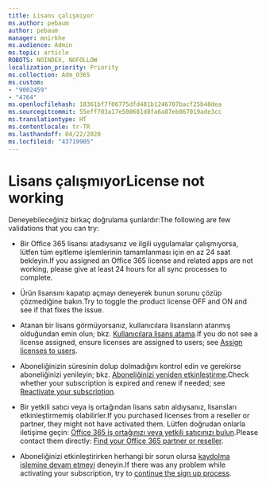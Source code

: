 ```yaml
---
title: Lisans çalışmıyor
ms.author: pebaum
author: pebaum
manager: mnirkhe
ms.audience: Admin
ms.topic: article
ROBOTS: NOINDEX, NOFOLLOW
localization_priority: Priority
ms.collection: Adm_O365
ms.custom:
- "9002459"
- "4764"
ms.openlocfilehash: 18361bf7f06775dfd481b1246707bacf25b48dea
ms.sourcegitcommit: 55eff703a17e500681d8fa6a87eb067019ade3cc
ms.translationtype: HT
ms.contentlocale: tr-TR
ms.lasthandoff: 04/22/2020
ms.locfileid: "43719905"
---
```

# <a name="license-not-working"></a><span data-ttu-id="e90f3-102">Lisans çalışmıyor</span><span class="sxs-lookup"><span data-stu-id="e90f3-102">License not working</span></span>

<span data-ttu-id="e90f3-103">Deneyebileceğiniz birkaç doğrulama şunlardır:</span><span class="sxs-lookup"><span data-stu-id="e90f3-103">The following are few validations that you can try:</span></span>

- <span data-ttu-id="e90f3-104">Bir Office 365 lisansı atadıysanız ve ilgili uygulamalar çalışmıyorsa, lütfen tüm eşitleme işlemlerinin tamamlanması için en az 24 saat bekleyin.</span><span class="sxs-lookup"><span data-stu-id="e90f3-104">If you assigned an Office 365 license and related apps are not working, please give at least 24 hours for all sync processes to complete.</span></span> 

- <span data-ttu-id="e90f3-105">Ürün lisansını kapatıp açmayı deneyerek bunun sorunu çözüp çözmediğine bakın.</span><span class="sxs-lookup"><span data-stu-id="e90f3-105">Try to toggle the product license OFF and ON and see if that fixes the issue.</span></span> 

- <span data-ttu-id="e90f3-106">Atanan bir lisans görmüyorsanız, kullanıcılara lisansların atanmış olduğundan emin olun; bkz. [Kullanıcılara lisans atama](https://docs.microsoft.com/microsoft-365/admin/manage/assign-licenses-to-users?view=o365-worldwide).</span><span class="sxs-lookup"><span data-stu-id="e90f3-106">If you do not see a license assigned, ensure licenses are assigned to users; see [Assign licenses to users](https://docs.microsoft.com/microsoft-365/admin/manage/assign-licenses-to-users?view=o365-worldwide).</span></span>

- <span data-ttu-id="e90f3-107">Aboneliğinizin süresinin dolup dolmadığını kontrol edin ve gerekirse aboneliğinizi yenileyin; bkz. [Aboneliğinizi yeniden etkinleştirme](https://docs.microsoft.com/alchemyinsights/reactivate-your-subscription).</span><span class="sxs-lookup"><span data-stu-id="e90f3-107">Check whether your subscription is expired and renew if needed; see [Reactivate your subscription](https://docs.microsoft.com/alchemyinsights/reactivate-your-subscription).</span></span> 

- <span data-ttu-id="e90f3-108">Bir yetkili satıcı veya iş ortağından lisans satın aldıysanız, lisansları etkinleştirmemiş olabilirler.</span><span class="sxs-lookup"><span data-stu-id="e90f3-108">If you purchased licenses from a reseller or partner, they might not have activated them.</span></span> <span data-ttu-id="e90f3-109">Lütfen doğrudan onlarla iletişime geçin: [Office 365 iş ortağınızı veya yetkili satıcınızı bulun](https://docs.microsoft.com//microsoft-365/admin/manage/find-your-partner-or-reseller).</span><span class="sxs-lookup"><span data-stu-id="e90f3-109">Please contact them directly: [Find your Office 365 partner or reseller](https://docs.microsoft.com//microsoft-365/admin/manage/find-your-partner-or-reseller).</span></span>

- <span data-ttu-id="e90f3-110">Aboneliğinizi etkinleştirirken herhangi bir sorun olursa [kaydolma işlemine devam etmeyi](https://go.microsoft.com/fwlink/?linkid=2126800) deneyin.</span><span class="sxs-lookup"><span data-stu-id="e90f3-110">If there was any problem while activating your subscription, try to [continue the sign up process](https://go.microsoft.com/fwlink/?linkid=2126800).</span></span>
